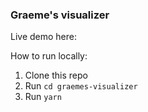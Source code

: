 ### Graeme's visualizer

Live demo here:

How to run locally:

1. Clone this repo
2. Run `cd graemes-visualizer`
3. Run `yarn`
